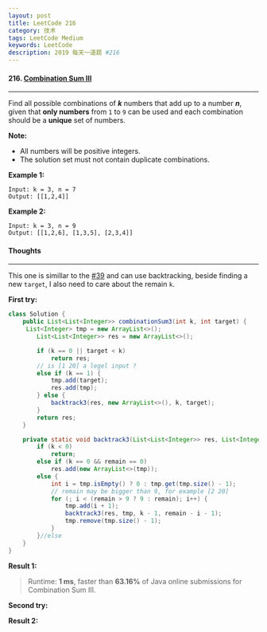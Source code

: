 ```yaml
---
layout: post
title: LeetCode 216
category: 技术
tags: LeetCode Medium
keywords: LeetCode
description: 2019 每天一道题 #216
---
```


#### 216. [Combination Sum III](https://leetcode.com/problems/combination-sum-iii/)
---
Find all possible combinations of ***k*** numbers that add up to a number ***n***, given that **only numbers** from `1` to `9` can be used and each combination should be a **unique** set of numbers.

**Note:**

- All numbers will be positive integers.
- The solution set must not contain duplicate combinations.

**Example 1:**
```
Input: k = 3, n = 7
Output: [[1,2,4]]
```
**Example 2:**
```
Input: k = 3, n = 9
Output: [[1,2,6], [1,3,5], [2,3,4]]
```

#### Thoughts
---
This one is simillar to the [#39](http://www.wushifengzi.xyz/2019/01/23/LeetCode-39.html) and can use backtracking, beside finding a new `target`, I also need to care about the remain `k`.

**First try:**
```Java
class Solution {
    public List<List<Integer>> combinationSum3(int k, int target) {
     List<Integer> tmp = new ArrayList<>();
        List<List<Integer>> res = new ArrayList<>();

        if (k == 0 || target < k)
            return res;
        // is [1 20] a legel input ?
        else if (k == 1) {
            tmp.add(target);
            res.add(tmp);
        } else {
            backtrack3(res, new ArrayList<>(), k, target);
        }
        return res;
    }

    private static void backtrack3(List<List<Integer>> res, List<Integer> tmp, int k, int remain) {
        if (k < 0)
            return;
        else if (k == 0 && remain == 0)
            res.add(new ArrayList<>(tmp));
        else {
            int i = tmp.isEmpty() ? 0 : tmp.get(tmp.size() - 1);
            // remain may be bigger than 9, for example [2 20]
            for (; i < (remain > 9 ? 9 : remain); i++) {
                tmp.add(i + 1);
                backtrack3(res, tmp, k - 1, remain - i - 1);
                tmp.remove(tmp.size() - 1);
            }
        }//else
    }
}
```

**Result 1:**
> Runtime: **1 ms**, faster than **63.16%** of Java online submissions for Combination Sum III.

**Second try:**


**Result 2:**

